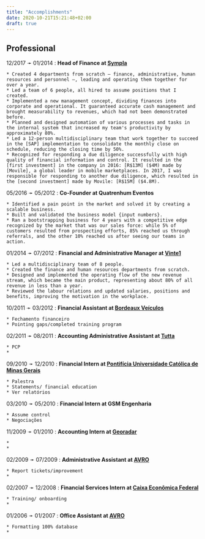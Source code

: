 ```yaml
---
title: "Accomplishments"
date: 2020-10-21T15:21:48+02:00
draft: true
---
```

## Professional

12/2017 ➛ 01/2014
:   **Head of Finance at [Sympla]**

    * Created 4 departments from scratch – finance, administrative, human resources and personnel –, leading and operating them together for over a year.
    * Led a team of 6 people, all hired to assume positions that I created.
    * Implemented a new management concept, dividing finances into corporate and operational. It guaranteed accurate cash management and brought measurability to revenues, which had not been demonstrated before.
    * Planned and designed automation of various processes and tasks in the internal system that increased my team's productivity by approximately 80%.
    * Led a 12-person multidisciplinary team that work together to succeed in the [SAP] implementation to consolidate the monthly close on schedule, reducing the closing time by 50%.
    * Recognized for responding a due diligence successfully with high quality of financial information and control. It resulted in the [first investment] in the company in 2016: [R$13M] ($4M) made by [Movile], a global leader in mobile marketplaces. In 2017, I was responsible for responding to another due diligence, which resulted in the [second investment] made by Movile: [R$15M] ($4.8M).

[Sympla]:            https://www.sympla.com.br
[Movile]:            https://www.movile.com.br/?lang=en
[R$13M]:             https://lavca.org/2016/06/13/movile-invests-r13m-brazilian-ticketing-startup-sympla/
[first investment]:  https://www.crunchbase.com/funding_round/sympla-series-a--45b8b831
[R$15M]:             https://lavca.org/2017/11/29/movile-invests-r15m-brazilian-ticketing-platform-sympla-em-portugues/
[second investment]: https://www.crunchbase.com/funding_round/sympla-undisclosed--9213cb18


05/2016 ➛ 05/2012
:   **Co-Founder at Quatrenhum Eventos**

    * Identified a pain point in the market and solved it by creating a scalable business.
    * Built and validated the business model {input numbers}.
    * Ran a bootstrapping business for 4 years with a competitive edge recognized by the market that was our sales force: while 5% of customers resulted from prospecting efforts, 85% reached us through referrals, and the other 10% reached us after seeing our teams in action.


01/2014 ➛ 07/2012
:   **Financial and Administrative Manager at [Vinte1]**

    * Led a multidisciplinary team of 8 people.
    * Created the finance and human resources departments from scratch.
    * Designed and implemented the operating flow of the new revenue stream, which became the main product, representing about 80% of all revenue in less than a year.
    * Reviewed the labour relations and updated salaries, positions and benefits, improving the motivation in the workplace.

[Vinte1]:            http://vinte1.com.br/site/?page_id=24


10/2011 ➛ 03/2012
:   **Financial Assistant at [Bordeaux Veículos]**

    * Fechamento financeiro
    * Pointing gaps/completed training program

[Bordeaux Veículos]: https://www.bordeaux-bh.com.br/

02/2011 ➛ 08/2011
:   **Accounting Administrative Assistant at [Tutta]**

    * PCP
    * 

[Tutta]:             https://www.tutta.com.br/?lingua=en


09/2010 ➛ 12/2010
:   **Financial Intern at [Pontifícia Universidade Católica de Minas Gerais]**

    * Palestra
    * Statements/ financial education
    * Ver relatórios

[Pontifícia Universidade Católica de Minas Gerais]: https://www.pucminas.br/destaques/Paginas/default.aspx


03/2010 ➛ 05/2010
:   **Financial Intern at GSM Engenharia**

    * Assume control
    * Negociações


11/2009 ➛ 01/2010
:   **Accounting Intern at [Georadar]**

    * 
    * 

[Georadar]:          http://www.georadar.com.br/


02/2009 ➛ 07/2009
:   **Administrative Assistant at [AVRO]**

    * Report tickets/improvement
    * 

[AVRO]:              http://www.avro.com.br/


02/2007 ➛ 12/2008
:   **Financial Services Intern at [Caixa Econômica Federal]**

    * Training/ onboarding
    * 

[Caixa Econômica Federal]: https://www.caixa.gov.br/site/english/About-Caixa/Paginas/default.aspx


01/2006 ➛ 01/2007
:   **Office Assistant at [AVRO]**

    * Formatting 100% database
    * 

[AVRO]:              http://www.avro.com.br/